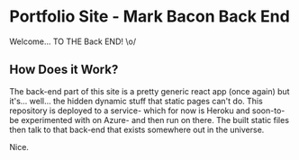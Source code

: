 # Portfolio Site - Mark Bacon Back End

Welcome... TO THE Back END! \o/

## How Does it Work?

The back-end part of this site is a pretty generic react app (once again) but it's... well... the hidden dynamic stuff that static pages can't do. This repository is deployed to a service- which for now is Heroku and soon-to-be experimented with on Azure- and then run on there. The built static files then talk to that back-end that exists somewhere out in the universe.

Nice.